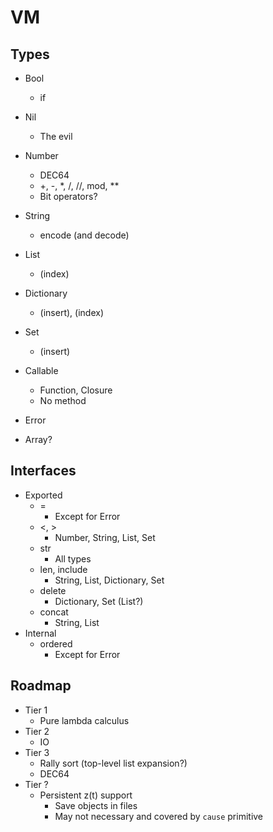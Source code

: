 # VM

## Types

- Bool
  - if
- Nil
  - The evil
- Number
  - DEC64
  - +, -, *, /, //, mod, **
  - Bit operators?
- String
  - encode (and decode)

- List
  - (index)
- Dictionary
  - (insert), (index)
- Set
  - (insert)

- Callable
  - Function, Closure
  - No method

- Error

- Array?


## Interfaces

- Exported
  - =
    - Except for Error
  - <, >
    - Number, String, List, Set
  - str
    - All types
  - len, include
    - String, List, Dictionary, Set
  - delete
    - Dictionary, Set (List?)
  - concat
    - String, List
- Internal
  - ordered
    - Except for Error


## Roadmap

- Tier 1
  - Pure lambda calculus
- Tier 2
  - IO
- Tier 3
  - Rally sort (top-level list expansion?)
  - DEC64
- Tier ?
  - Persistent z(t) support
    - Save objects in files
    - May not necessary and covered by `cause` primitive
